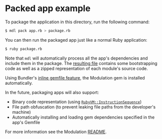 # Packed app example

To package the application in this directory, run the following command:

```bash
$ mdl pack app.rb > package.rb
```

You can then run the packaged app just like a normal Ruby application:

```bash
$ ruby package.rb
```

Note that `mdl` will automatically process all the app's dependencies and
include them in the package. The [resulting file](package.rb) contains some
bootstrapping code as well as a zipped representation of each module's source
code.

Using Bundler's [inline gemfile
feature](https://bundler.io/v2.0/guides/bundler_in_a_single_file_ruby_script.html),
the Modulation gem is installed automatically.

In the future, packaging apps will also support:

- Binary code representation (using
  [`RubyVM::InstructionSequence`](https://ruby-doc.org/core-2.6.1/RubyVM/InstructionSequence.html))
- File path obfuscation (to prevent leaking file paths from the developer's
  machine)
- Automatically installing and loading gem dependencies specified in the app's
  Gemfile

For more information see the Modulation [README](../../#readme).